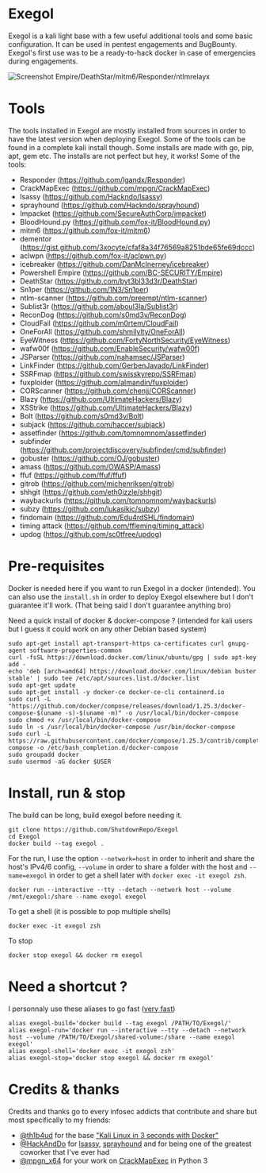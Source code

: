 # Exegol
 Exegol is a kali light base with a few useful additional tools and some basic configuration. It can be used in pentest engagements and BugBounty. Exegol's first use was to be a ready-to-hack docker in case of emergencies during engagements.
 
 ![Screenshot Empire/DeathStar/mitm6/Responder/ntlmrelayx](https://imgur.com/a/ztTx5yZ)
 
# Tools
 The tools installed in Exegol are mostly installed from sources in order to have the latest version when deploying Exegol. Some of the tools can be found in a complete kali install though. Some installs are made with go, pip, apt, gem etc. The installs are not perfect but hey, it works!
 Some of the tools:
 - Responder (https://github.com/lgandx/Responder)
 - CrackMapExec (https://github.com/mpgn/CrackMapExec)
 - lsassy (https://github.com/Hackndo/lsassy)
 - sprayhound (https://github.com/Hackndo/sprayhound)
 - Impacket (https://github.com/SecureAuthCorp/impacket)
 - BloodHound.py (https://github.com/fox-it/BloodHound.py)
 - mitm6 (https://github.com/fox-it/mitm6)
 - dementor (https://gist.github.com/3xocyte/cfaf8a34f76569a8251bde65fe69dccc)
 - aclwpn (https://github.com/fox-it/aclpwn.py)
 - icebreaker (https://github.com/DanMcInerney/icebreaker)
 - Powershell Empire (https://github.com/BC-SECURITY/Empire)
 - DeathStar (https://github.com/byt3bl33d3r/DeathStar)
 - Sn1per (https://github.com/1N3/Sn1per)
 - ntlm-scanner (https://github.com/preempt/ntlm-scanner)
 - Sublist3r (https://github.com/aboul3la/Sublist3r)
 - ReconDog (https://github.com/s0md3v/ReconDog)
 - CloudFail (https://github.com/m0rtem/CloudFail)
 - OneForAll (https://github.com/shmilylty/OneForAll)
 - EyeWitness (https://github.com/FortyNorthSecurity/EyeWitness)
 - wafw00f (https://github.com/EnableSecurity/wafw00f)
 - JSParser (https://github.com/nahamsec/JSParser)
 - LinkFinder (https://github.com/GerbenJavado/LinkFinder)
 - SSRFmap (https://github.com/swisskyrepo/SSRFmap)
 - fuxploider (https://github.com/almandin/fuxploider)
 - CORScanner (https://github.com/chenjj/CORScanner)
 - Blazy (https://github.com/UltimateHackers/Blazy)
 - XSStrike (https://github.com/UltimateHackers/Blazy)
 - Bolt (https://github.com/s0md3v/Bolt)
 - subjack (https://github.com/haccer/subjack)
 - assetfinder (https://github.com/tomnomnom/assetfinder)
 - subfinder (https://github.com/projectdiscovery/subfinder/cmd/subfinder)
 - gobuster (https://github.com/OJ/gobuster)
 - amass (https://github.com/OWASP/Amass)
 - ffuf (https://github.com/ffuf/ffuf)
 - gitrob (https://github.com/michenriksen/gitrob)
 - shhgit (https://github.com/eth0izzle/shhgit)
 - waybackurls (https://github.com/tomnomnom/waybackurls)
 - subzy (https://github.com/lukasikic/subzy)
 - findomain (https://github.com/Edu4rdSHL/findomain)
 - timing attack (https://github.com/ffleming/timing_attack)
 - updog (https://github.com/sc0tfree/updog)

# Pre-requisites
 Docker is needed here if you want to run Exegol in a docker (intended). You can also use the `install.sh` in order to deploy Exegol elsewhere but I don't guarantee it'll work. (That being said I don't guarantee anything bro)
 
 Need a quick install of docker & docker-compose ? (intended for kali users but I guess it could work on any other Debian based system)
 ```
 sudo apt-get install apt-transport-https ca-certificates curl gnupg-agent software-properties-common
 curl -fsSL https://download.docker.com/linux/ubuntu/gpg | sudo apt-key add -
 echo 'deb [arch=amd64] https://download.docker.com/linux/debian buster stable' | sudo tee /etc/apt/sources.list.d/docker.list
 sudo apt-get update
 sudo apt-get install -y docker-ce docker-ce-cli containerd.io
 sudo curl -L "https://github.com/docker/compose/releases/download/1.25.3/docker-compose-$(uname -s)-$(uname -m)" -o /usr/local/bin/docker-compose
 sudo chmod +x /usr/local/bin/docker-compose
 sudo ln -s /usr/local/bin/docker-compose /usr/bin/docker-compose
 sudo curl -L https://raw.githubusercontent.com/docker/compose/1.25.3/contrib/completion/bash/docker-compose -o /etc/bash_completion.d/docker-compose
 sudo groupadd docker
 sudo usermod -aG docker $USER
 ```

# Install, run & stop
 The build can be long, build exegol before needing it.
 ```
 git clone https://github.com/ShutdownRepo/Exegol
 cd Exegol
 docker build --tag exegol .
 ```
 
 For the run, I use the option `--network=host` in order to inherit and share the host's IPv4/6 config, `--volume` in order to share a folder with the host and `--name=exegol` in order to get a shell later with `docker exec -it exegol zsh`.
 ```
 docker run --interactive --tty --detach --network host --volume /mnt/exegol:/share --name exegol exegol
 ```
 
 To get a shell (it is possible to pop multiple shells)
 ```
 docker exec -it exegol zsh
 ```
 
 To stop
 ```
 docker stop exegol && docker rm exegol
 ```

# Need a shortcut ?
 I personnaly use these aliases to go fast ([very fast](https://www.youtube.com/watch?v=KsBjVvxBj84))
  ```
  alias exegol-build='docker build --tag exegol /PATH/TO/Exegol/'
  alias exegol-run='docker run --interactive --tty --detach --network host --volume /PATH/TO/Exegol/shared-volume:/share --name exegol exegol'
  alias exegol-shell='docker exec -it exegol zsh'
  alias exegol-stop='docker stop exegol && docker rm exegol'
  ```
 
 # Credits & thanks
  Credits and thanks go to every infosec addicts that contribute and share but most specifically to my friends:
  - [@th1b4ud](https://twitter.com/th1b4ud) for the base ["Kali Linux in 3 seconds with Docker"](https://thibaud-robin.fr/articles/docker-kali/)
  - [@HackAndDo](https://twitter.com/HackAndDo) for [lsassy](https://github.com/Hackndo/lsassy), [sprayhound](https://github.com/Hackndo/sprayhound) and for being one of the greatest coworker that I've ever had
  - [@mpgn_x64](https://twitter.com/mpgn_x64) for your work on [CrackMapExec](https://github.com/mpgn/crackmapexec) in Python 3
